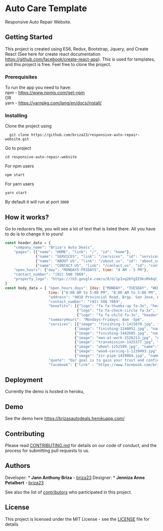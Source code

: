 # Auto Care Template

Responsive Auto Repair Website.

## Getting Started

This project is created using ES6, Redux, Bootstrap, Jquery, and Create React (See here for create react documentation https://github.com/facebook/create-react-app). This is used for templates, and this project is free. Feel free to clone the project.

### Prerequisites

To run the app you need to have:
<br />
npm - https://www.npmjs.com/get-npm 
<br />
OR
<br />
yarn - https://yarnpkg.com/lang/en/docs/install/

### Installing

Clone the project using 
```
  git clone https://github.com/briza23/responsive-auto-repair-website.git
```
Go to project
```
cd responsive-auto-repair-website
```
For npm users
```
npm start
```
For yarn users
```
yarn start
```
By default it will run at port `3000`

## How it works?

Go to reducers file, you will see a lot of text that is listed there. All you have to do is to change it to yours!

```javascript
const header_data = {
    "company_name": "Briza's Auto Deals",
    "pages": [{"name": "HOME", "link": "/", "id": "home"},
              {"name": "SERVICES", "link": "/services", "id": "services"},
              {"name": "ABOUT US", "link": "/about_us", "id": "about_us"},
              {"name": "CONTACT US", "link": "/contact_us", "id": "contact_us"},],
    "open_hours": {"day": "MONDAYS-FRIDAYS", time: "8 AM - 5 PM"},
    "contact_number": "(02) 500 7069",
    "property_logo": "https://lh3.google.com/u/0/d/1p1vq26fgIE9ksRk6qC_hFa3o644hGr7E=w1832-h887-iv1"
}
const body_data = { "open_hours_days": {day: ["MONDAY", "TUESDAY", "WEDNESDAY", "THURSDAY", "FRIDAY", "SATURDAY", "SUNDAY"],
                    time: ["8:00 AM to 5:00 PM", "8:00 AM to 5:00 PM", "8:00 AM to 5:00 PM", "8:00 AM to 5:00 PM", "8:00 AM to 5:00 PM", "CLOSED", "CLOSED"]},
                    "address": "9018 Provincial Road, Brgy. San Jose, Antipolo Rizal.",
                    "contact_number": "(02) 500 7069",
                    "benefits": [{"logo": "fa fa-thumbs-up fa-3x", "header": "SPECIALIZATION", "information": "Problem with diesel or gasoline engine is not a problem. Trained technicians use the most up-to-date product knowledge and latest technology available"},
                                 {"logo": "fa fa-check-circle fa-3x", "header": "YEARS OF EXPERIENCE", "information": "The founders of Brizasautodeals Tony and Nomer, Has over 25 years of experience in the industry. The clients can ensure that the quality of work is the best."},
                                 {"logo": "fa fa-child fa-3x", "header": "COMPETETIVE PRICE", "information": "Brizasautodeals offers low price and quality service. There is no doubt, That brizasuatodeals will have a good potential, To be the leading Automotive company in the Philippines."}],
                    "summaryHours": "Mondays-Fridays: 8am -5pm",
                    "services": [{"image": "finishing-1-1415870.jpg", "name":"Steering"},
                                {"image": "finishing-1240052.jpg", "name":"Painting"},
                                {"image": "finishing-1442605.jpg", "name":"Rust Roofing"},
                                {"image": "man-at-work-1526213.jpg", "name":"Air conditioning"},
                                {"image": "transmission-1425377.jpg", "name":"Brake System"},
                                {"image": "wheel-1252599.jpg", "name":"Oil Replacement"},
                                {"image": "wood-carving-1-1239493.jpg", "name":"Labor Fluid"},
                                {"image": "zzr-pipe-1459804.jpg", "name":"Additives/Greassing"}],
                    "quote": "Our goal is to gain your trust and confidence so that when you leave the shop, you are certain that your vehicle has been properly repaired by highly trained and certified technicians.",
                    "facebook": {"link" : "https://www.facebook.com/brizasautodeals", "display": "facebook.com/brizasautodeals"}};
```

## Deployment

Currently the demo is hosted in heroku,

## Demo

See the demo here https://brizasautodeals.herokuapp.com/


## Contributing

Please read [CONTRIBUTING.md](https://gist.github.com/PurpleBooth/b24679402957c63ec426) for details on our code of conduct, and the process for submitting pull requests to us.

## Authors

Developer: * **Jann Anthony Briza** - [briza23](https://github.com/briza23)
Designer: * **Jenniza Anne Petalbert** - [briza23](https://www.behance.net/user/?username=jennizapetalbert)


See also the list of [contributors](https://github.com/briza23/responsive-auto-repair-website/contributors) who participated in this project.

## License

This project is licensed under the MIT License - see the [LICENSE](LICENSE) file for details
